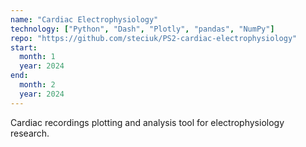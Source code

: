 ```yaml
---
name: "Cardiac Electrophysiology"
technology: ["Python", "Dash", "Plotly", "pandas", "NumPy"]
repo: "https://github.com/steciuk/PS2-cardiac-electrophysiology"
start:
  month: 1
  year: 2024
end:
  month: 2
  year: 2024
---
```

Cardiac recordings plotting and analysis tool for electrophysiology research.